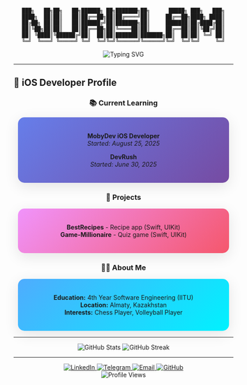 <div align="center">

```
███╗   ██╗██╗   ██╗██████╗ ██╗███████╗██╗      █████╗ ███╗   ███╗
████╗  ██║██║   ██║██╔══██╗██║██╔════╝██║     ██╔══██╗████╗ ████║
██╔██╗ ██║██║   ██║██████╔╝██║███████╗██║     ███████║██╔████╔██║
██║╚██╗██║██║   ██║██╔══██╗██║╚════██║██║     ██╔══██║██║╚██╔╝██║
██║ ╚████║╚██████╔╝██║  ██║██║███████║███████╗██║  ██║██║ ╚═╝ ██║
╚═╝  ╚═══╝ ╚═════╝ ╚═╝  ╚═╝╚═╝╚══════╝╚══════╝╚═╝  ╚═╝╚═╝     ╚═╝
```

</div>

<div align="center">
  <img src="https://readme-typing-svg.herokuapp.com?font=SF+Pro+Display&weight=600&size=26&pause=2000&color=FF6B35&center=true&vCenter=true&width=600&backspace=true&repeat=true&lines=Hello%2C+World!+I'm+Nurislam!;%F0%9F%8E%AD+iOS+Developer+%26+Swift+Enthusiast;%F0%9F%9A%80+Passionate+About+Mobile+Development;%F0%9F%8C%9F+Creating+Beautiful+iOS+Applications!" alt="Typing SVG" />
</div>



---

## 🚀 iOS Developer Profile

<div align="center">

### 📚 Current Learning
<div style="background: linear-gradient(135deg, #667eea 0%, #764ba2 100%); padding: 20px; border-radius: 15px; margin: 10px; box-shadow: 0 8px 32px rgba(0,0,0,0.1);">
  
**MobyDev iOS Developer**  
*Started: August 25, 2025*

**DevRush**  
*Started: June 30, 2025*

</div>

### 📱 Projects
<div style="background: linear-gradient(135deg, #f093fb 0%, #f5576c 100%); padding: 20px; border-radius: 15px; margin: 10px; box-shadow: 0 8px 32px rgba(0,0,0,0.1);">

**BestRecipes** - Recipe app (Swift, UIKit)  
**Game-Millionaire** - Quiz game (Swift, UIKit)

</div>

### 👨‍💻 About Me
<div style="background: linear-gradient(135deg, #4facfe 0%, #00f2fe 100%); padding: 20px; border-radius: 15px; margin: 10px; box-shadow: 0 8px 32px rgba(0,0,0,0.1);">

**Education:** 4th Year Software Engineering (IITU)  
**Location:** Almaty, Kazakhstan  
**Interests:** Chess Player, Volleyball Player

</div>

</div>

---

<div align="center">
  <img src="https://github-readme-stats.vercel.app/api?username=nurislam-kenzheyev22&show_icons=true&theme=radical&hide_border=true&bg_color=0D1117&title_color=FF6B35&text_color=FFFFFF&icon_color=FF6B35&include_all_commits=true&count_private=true" alt="GitHub Stats" />
  <img src="https://github-readme-streak-stats.herokuapp.com/?user=nurislam-kenzheyev22&theme=radical&hide_border=true&background=0D1117&stroke=FF6B35&ring=FF6B35&fire=FF6B35&currStreakNum=FFFFFF&currStreakLabel=FF6B35&sideNums=FFFFFF&sideLabels=FF6B35&dates=FFFFFF" alt="GitHub Streak" />
</div>

---

<div align="center">
  <a href="https://linkedin.com/in/nurislam-kenzheyev22" target="_blank">
    <img src="https://img.shields.io/badge/LinkedIn-0077B5?style=for-the-badge&logo=linkedin&logoColor=white" alt="LinkedIn" />
  </a>
  <a href="https://t.me/EA_nurislam" target="_blank">
    <img src="https://img.shields.io/badge/Telegram-2CA5E0?style=for-the-badge&logo=telegram&logoColor=white" alt="Telegram" />
  </a>
  <a href="mailto:n.kenzheyev@icloud.com">
    <img src="https://img.shields.io/badge/Email-D14836?style=for-the-badge&logo=gmail&logoColor=white" alt="Email" />
  </a>
  <a href="https://github.com/nurislam-kenzheyev22" target="_blank">
    <img src="https://img.shields.io/badge/GitHub-100000?style=for-the-badge&logo=github&logoColor=white" alt="GitHub" />
  </a>
</div>

<div align="center">
  <img src="https://komarev.com/ghpvc/?username=nurislam-kenzheyev22&style=flat-square&color=FF6B35" alt="Profile Views" />
</div>
